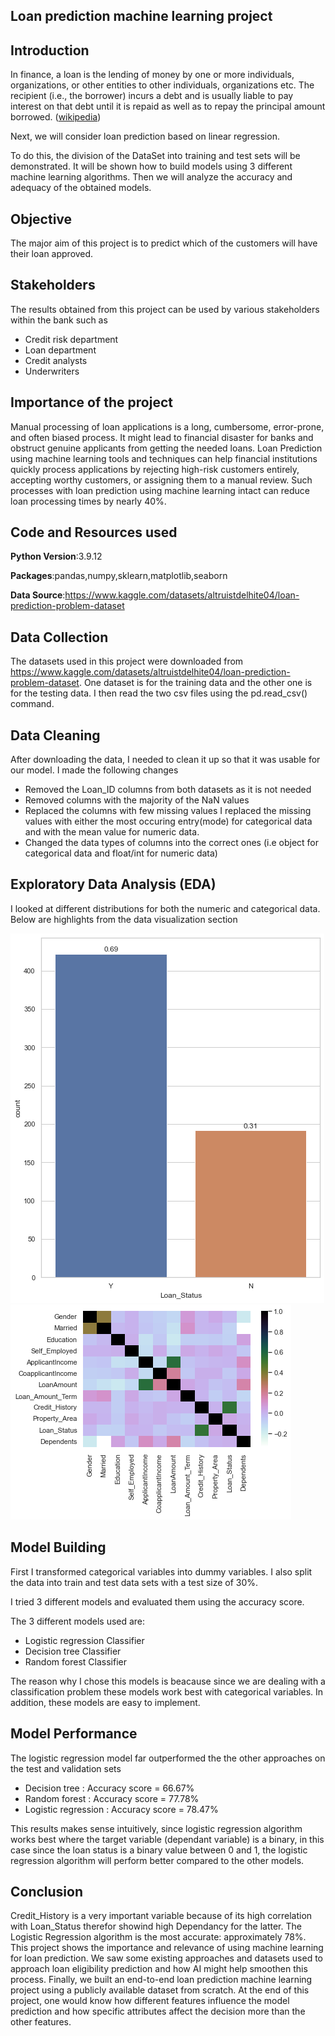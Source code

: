 ## Loan prediction machine learning project

## Introduction

In finance, a loan is the lending of money by one or more individuals, organizations, or other entities to other individuals, organizations etc. The recipient (i.e., the borrower) incurs a debt and is usually liable to pay interest on that debt until it is repaid as well as to repay the principal amount borrowed. ([wikipedia](https://en.wikipedia.org/wiki/Loan))

Next, we will consider loan prediction based on linear regression.

To do this, the division of the DataSet into training and test sets will be demonstrated. It will be shown how to build models using 3 different machine learning algorithms. Then we will analyze the accuracy and adequacy of the obtained models.

## Objective 
The major aim of this project is to predict which of the customers will have their loan approved.

## Stakeholders

The results obtained from this project can be used by various stakeholders within the bank such as
* Credit risk department
* Loan department
* Credit analysts
* Underwriters

## Importance of the project

Manual processing of loan applications is a long, cumbersome, error-prone, and often biased process. It might lead to financial disaster for banks and obstruct genuine applicants from getting the needed loans. Loan Prediction using machine learning tools and techniques can help financial institutions quickly process applications by rejecting high-risk customers entirely, accepting worthy customers, or assigning them to a manual review. Such processes with loan prediction using machine learning intact can reduce loan processing times by nearly 40%.


## Code and Resources used

**Python Version**:3.9.12 

**Packages**:pandas,numpy,sklearn,matplotlib,seaborn

**Data Source**:https://www.kaggle.com/datasets/altruistdelhite04/loan-prediction-problem-dataset

## Data Collection
The datasets used in this project were downloaded from https://www.kaggle.com/datasets/altruistdelhite04/loan-prediction-problem-dataset. One dataset is for the training data and the other one is for the testing data. I then read the two csv files using the pd.read_csv() command.

## Data Cleaning
After downloading the data, I needed to clean it up so that it was usable for our model. I made the following changes
* Removed the Loan_ID columns from both datasets as it is not needed
* Removed columns with the majority of the NaN values
* Replaced the columns with few missing values I replaced the missing values with either the most occuring entry(mode) for categorical data and with the mean value for numeric data. 
* Changed the data types of columns into the correct ones (i.e object for categorical data and float/int for numeric data)

## Exploratory Data Analysis (EDA)
I looked at different distributions for both the numeric and categorical data. Below are highlights from the data visualization section

![bar graph](https://github.com/MusaMasango/loan-prediction-machine-learning-project/blob/main/bar%20graph.png)
![corr plot](https://github.com/MusaMasango/loan-prediction-machine-learning-project/blob/main/correlation%20plot.png)

## Model Building 
First I transformed categorical variables into dummy variables. I also split the data into train and test data sets with a test size of 30%. 

I tried 3 different models and evaluated them using the accuracy score.

The 3 different models used are:
* Logistic regression Classifier 
* Decision tree Classifier
* Random forest Classifier

The reason why I chose this models is beacause since we are dealing with a classification problem these models work best with categorical variables. In addition, these models are easy to implement.

## Model Performance
The logistic regression model far outperformed the the other approaches on the test and validation sets
* Decision tree : Accuracy score = 66.67%
* Random forest : Accuracy score = 77.78%
* Logistic regression : Accuracy score = 78.47%

This results makes sense intuitively, since logistic regression algorithm works best where the target variable (dependant variable) is a binary, in this case since the loan status is a binary value between 0 and 1, the logistic regression algorithm will perform better compared to the other models.

## Conclusion
Credit_History is a very important variable because of its high correlation with Loan_Status therefor showind high Dependancy for the latter.
The Logistic Regression algorithm is the most accurate: approximately 78%. 
This project shows the importance and relevance of using machine learning for loan prediction. We saw some existing approaches and datasets used to approach loan eligibility prediction and how AI might help smoothen this process. Finally, we built an end-to-end loan prediction machine learning project using a publicly available dataset from scratch. At the end of this project, one would know how different features influence the model prediction and how specific attributes affect the decision more than the other features.
